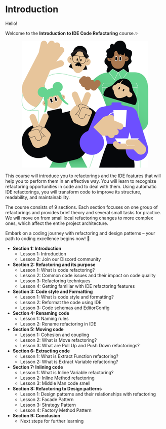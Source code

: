 # Introduction

Hello!

Welcome to the **Introduction to IDE Code Refactoring** course.✨ 

<p align="center">
    <img src="../../../util/src/main/resources/images/Introduction/Introduction/introduction_intro.png" alt="Introduction" width="400"/>
</p>

This course will introduce you to refactorings and the IDE features that will help you to perform them in an effective way.
You will learn to recognize refactoring opportunities in code and to deal with them. 
Using automatic IDE refactorings, you will transform code to improve its structure, readability, and maintainability.

The course consists of 9 sections. Each section focuses on one group of refactorings and 
provides brief theory and several small tasks for practice. 
We will move on from small local refactoring changes to more complex ones, which affect the entire project architecture.

Embark on a coding journey with refactoring and design patterns – your path to coding excellence begins now! 🚀

<div class="hint" title="Course Plan"> 

- **Section 1: Introduction**
    - Lesson 1: Introduction
    - Lesson 2: Join our Discord community
- **Section 2: Refactoring and its purpose**
    - Lesson 1: What is code refactoring?
    - Lesson 2: Common code issues and their impact on code quality
    - Lesson 3: Refactoring techniques
    - Lesson 4: Getting familiar with IDE refactoring features
- **Section 3: Code style and Formatting**
    - Lesson 1: What is code style and formatting?
    - Lesson 2: Reformat the code using IDE
    - Lesson 3: Code schemas and EditorConfig
- **Section 4: Renaming code**
    - Lesson 1: Naming rules
    - Lesson 2: Rename refactoring in IDE
- **Section 5: Moving code**
    - Lesson 1: Cohesion and coupling
    - Lesson 2: What is Move refactoring?
    - Lesson 3: What are Pull Up and Push Down refactorings?
- **Section 6: Extracting code**
    - Lesson 1: What is Extract Function refactoring?
    - Lesson 2: What is Extract Variable refactoring?
- **Section 7: Inlining code**
    - Lesson 1: What is Inline Variable refactoring?
    - Lesson 2: Inline Method refactoring
    - Lesson 3: Middle Man code smell
- **Section 8: Refactoring to Design patterns**
    - Lesson 1: Design patterns and their relationships with refactoring
    - Lesson 2: Facade Pattern	
    - Lesson 3: Strategy Pattern	
    - Lesson 4: Factory Method Pattern
- **Section 9: Conclusion**
    - Next steps for further learning
</div>
